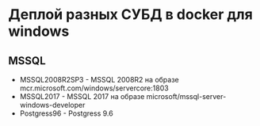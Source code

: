 # Деплой разных СУБД в docker для windows

## MSSQL
* MSSQL2008R2SP3 - MSSQL 2008R2 на образе mcr.microsoft.com/windows/servercore:1803
* MSSQL2017 - MSSQL 2017 на образе microsoft/mssql-server-windows-developer
* Postgress96 - Postgress 9.6
